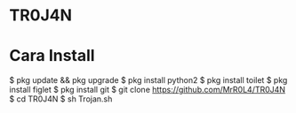 # TR0J4N
# Cara Install
$ pkg update && pkg upgrade
$ pkg install python2
$ pkg install toilet
$ pkg install figlet
$ pkg install git
$ git clone https://github.com/MrR0L4/TR0J4N
$ cd TR0J4N
$ sh Trojan.sh
